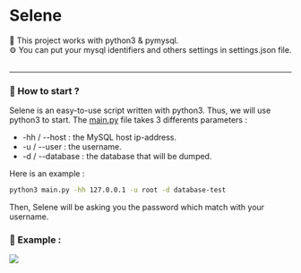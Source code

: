 # Selene

🐍 This project works with python3 & pymysql.   
⚙️ You can put your mysql identifiers and others settings in settings.json file.    
<br>
<hr>

### 📌 How to start ?  
Selene is an easy-to-use script written with python3. Thus, we will use python3 to start.
The <a href="https://github.com/dawnl3ss/Selene/blob/main/main.py">main.py</a> file takes 3 differents parameters :
- -hh / --host : the MySQL host ip-address.
- -u / --user : the username.
- -d / --database : the database that will be dumped.  


Here is an example :
<br>

```bash
python3 main.py -hh 127.0.0.1 -u root -d database-test
```

Then, Selene will be asking you the password which match with your username.

### 📌 Example :
<img src="https://github.com/dawnl3ss/Selene/blob/main/img/example.png">